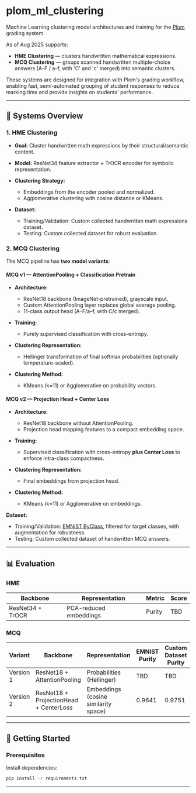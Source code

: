 # plom\_ml\_clustering

Machine Learning clustering model architectures and training for the [Plom](https://github.com/...) grading system.


As of Aug 2025 supports:

* **HME Clustering** — clusters handwritten mathematical expressions.
* **MCQ Clustering** — groups scanned handwritten multiple-choice answers (A–F / a–f, with 'C' and 'c' merged) into semantic clusters.

These systems are designed for integration with Plom's grading workflow, enabling fast, semi-automated grouping of student responses to reduce marking time and provide insights on students' performance.

---

## 🧠 Systems Overview

### 1. HME Clustering

* **Goal:** Cluster handwritten math expressions by their structural/semantic content.
* **Model:** ResNet34 feature extractor + TrOCR encoder for symbolic representation.
* **Clustering Strategy:**

  * Embeddings from the encoder pooled and normalized.
  * Agglomerative clustering with cosine distance or KMeans.
* **Dataset:**

  * Training/Validation: Custom collected handwritten math expressions dataset.
  * Testing: Custom collected dataset for robust evaluation.

### 2. MCQ Clustering

The MCQ pipeline has **two model variants**:

#### MCQ v1 — AttentionPooling + Classification Pretrain

* **Architecture:**

  * ResNet18 backbone (ImageNet-pretrained), grayscale input.
  * Custom AttentionPooling layer replaces global average pooling.
  * 11-class output head (A–F/a–f, with C/c merged).
* **Training:**

  * Purely supervised classification with cross-entropy.
* **Clustering Representation:**

  * Hellinger transformation of final softmax probabilities (optionally temperature-scaled).
* **Clustering Method:**

  * KMeans (k=11) or Agglomerative on probability vectors.

#### MCQ v2 — Projection Head + Center Loss

* **Architecture:**

  * ResNet18 backbone without AttentionPooling.
  * Projection head mapping features to a compact embedding space.
* **Training:**

  * Supervised classification with cross-entropy **plus Center Loss** to enforce intra-class compactness.
* **Clustering Representation:**

  * Final embeddings from projection head.
* **Clustering Method:**

  * KMeans (k=11) or Agglomerative on embeddings.

**Dataset:**

* Training/Validation: [EMNIST ByClass](https://www.nist.gov/itl/products-and-services/emnist-dataset), filtered for target classes, with augmentation for robustness.
* Testing: Custom collected dataset of handwritten MCQ answers.

---
## 📊 Evaluation

### HME

| Backbone         | Representation         | Metric | Score |
| ---------------- | ---------------------- | ------ | ----- |
| ResNet34 + TrOCR | PCA-reduced embeddings | Purity | TBD   |

### MCQ

| Variant   | Backbone                               | Representation            | EMNIST Purity | Custom Dataset Purity |
| --------- | -------------------------------------- | ------------------------- | ------------- | --------------------- |
| Version 1 | ResNet18 + AttentionPooling            | Probabilities (Hellinger) | TBD           | TBD                   |
| Version 2 | ResNet18 + ProjectionHead + CenterLoss | Embeddings (cosine similarity space)                | 0.9641           | 0.9751                   |


---

## 🚀 Getting Started

### Prerequisites

Install dependencies:

```bash
pip install -r requirements.txt
```

---
